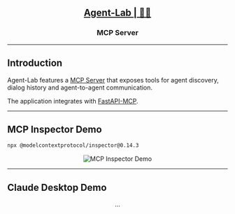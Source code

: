 <h2 align="center"><a href="https://github.com/bsantanna/agent-lab">Agent-Lab | 🤖🧪</a></h2>
<h3 align="center">MCP Server</h3>

---

## Introduction

Agent-Lab features a [MCP Server](https://modelcontextprotocol.io/introduction) that exposes tools for agent discovery, dialog history and agent-to-agent communication. 

The application integrates with [FastAPI-MCP](https://github.com/tadata-org/fastapi_mcp).


---


## MCP Inspector Demo

```bash
npx @modelcontextprotocol/inspector@0.14.3
```

<div align="center">

![MCP Inspector Demo](mcp_inspector_demo.gif)

</div>

---

## Claude Desktop Demo

<div align="center">

...

</div>